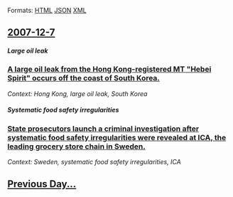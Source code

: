 
Formats: [HTML](2007/12/7/index.html)  [JSON](2007/12/7/index.json)  [XML](2007/12/7/index.xml)  

## [2007-12-7](/news/2007/12/7/index.md)

##### Large oil leak
### [ A large oil leak from the Hong Kong-registered MT "Hebei Spirit" occurs off the coast of South Korea. ](/news/2007/12/7/a-large-oil-leak-from-the-hong-kong-registered-mt-hebei-spirit-occurs-off-the-coast-of-south-korea.md)
_Context: Hong Kong, large oil leak, South Korea_

##### Systematic food safety irregularities
### [ State prosecutors launch a criminal investigation after systematic food safety irregularities were revealed at ICA, the leading grocery store chain in Sweden. ](/news/2007/12/7/state-prosecutors-launch-a-criminal-investigation-after-systematic-food-safety-irregularities-were-revealed-at-ica-the-leading-grocery-sto.md)
_Context: Sweden, systematic food safety irregularities, ICA_

## [Previous Day...](/news/2007/12/6/index.md)


